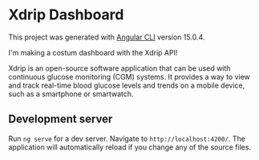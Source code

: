 # Xdrip Dashboard

This project was generated with [Angular CLI](https://github.com/angular/angular-cli) version 15.0.4.

I'm making a costum dashboard with the Xdrip API!

Xdrip is an open-source software application that can be used with continuous glucose monitoring (CGM) systems. It provides a way to view and track real-time blood glucose levels and trends on a mobile device, such as a smartphone or smartwatch.

## Development server

Run `ng serve` for a dev server. Navigate to `http://localhost:4200/`. The application will automatically reload if you change any of the source files.

